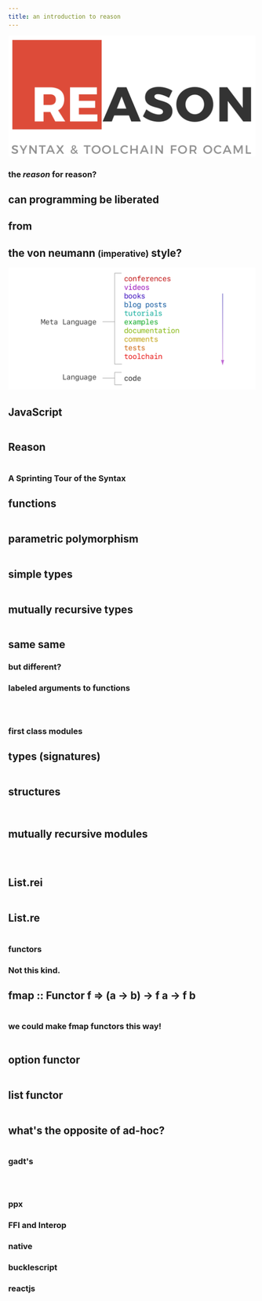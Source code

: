 ```yaml
---
title: an introduction to reason
---
```


<section>
  <section>
    <img src="assets/reasonml.png" />
  </section>
  <section>
    <h1>the <i>reason</i> for reason?</h1>
  </section>
  <section>
    <h2>can programming be liberated</h2>
    <h2>from</h2>
    <h2>the von neumann <small>(imperative)</small> style?</h2>
  </section>
  <section>
    <img src="assets/metalang.png" />
  </section>
  <section>
    <h2>JavaScript</h2>
    <pre class="language-javascript" data-src="examples/length-js-example.js"></pre>
  </section>
  <section>
    <h2>Reason</h2>
    <pre class="language-reason" data-src="examples/length-reason-example.re"></pre>
  </section>
</section>
<section>
  <section>
    <h1>A Sprinting Tour of the Syntax</h1>
  </section>
  <section>
    <h2>functions</h2>
    <pre class="language-reason" data-src="examples/functions.re"></pre>
  </section>
  <section>
    <h2>parametric polymorphism</h2>
    <pre class="language-reason" data-src="examples/poly-functions.re"></pre>
  </section>
  <section>
    <h2>simple types</h2>
    <pre class="language-reason" data-src="examples/types.re"></pre>
  </section>
  <section>
    <h2>mutually recursive types</h2>
    <pre class="language-reason" data-src="examples/poly-types.re"></pre>
  </section>
</section>
<section>
  <section>
    <h2>same same</h2>
    <h1>but different?</h1>
  </section>
  <section>
    <h1>labeled arguments to functions</h1>
  </section>
  <section>
    <pre class="language-reason" data-src="examples/labeled-args-1.re"></pre>
  </section>
  <section>
    <pre class="language-reason" data-src="examples/labeled-args-2.re"></pre>
  </section>
  <section>
    <pre class="language-reason" data-src="examples/labeled-args-3.re"></pre>
  </section>
</section>
<section>
  <section>
    <h1>first class modules</h1>
  </section>
  <section>
    <h2>types (signatures)</h2>
    <pre class="language-reason" data-src="examples/modules-types.re"></pre>
  </section>
  <section style="flex-direction: column">
    <h2>structures</h2>
    <pre class="language-reason" data-src="examples/modules.re"></pre>
  </section>
  <section>
    <pre class="language-reason" data-src="examples/module-usage.re"></pre>
  </section>
  <section>
    <h2>mutually recursive modules</h1>
    <pre class="language-reason" data-src="examples/mutual-recursion-modules.re"></pre>
    <pre class="language-reason" data-src="examples/mutual-recursion-modules-2.re"></pre>
  </section>
  <section>
    <pre class="language-reason" data-src="examples/first-class-modules.re"></pre>
  </section>
  <section style="flex-direction: row">
    <div style="width: 100%">
      <h2>List.rei</h2>
      <pre class="language-reason" data-src="examples/first-class-files-types.re"></pre>
    </div>
    <div style="width: 100%">
      <h2>List.re</h2>
      <pre class="language-reason" data-src="examples/first-class-files.re"></pre>
    </div>
  </section>
</section>
<section>
  <section>
    <h1>functors</h1>
  </section>
  <section style="flex-direction: column">
    <h1>Not this kind.</h1>
    <h2>fmap :: Functor f => (a -> b) -> f a -> f b</h2>
  </section>
  <section>
    <pre class="language-reason" data-src="examples/functors.re"></pre>
  </section>
  <section>
    <h1>we could make fmap functors this way!</h1>
  </section>
  <section>
    <pre class="language-reason" data-src="examples/fmap-functor.re"></pre>
  </section>
  <section style="flex-direction: row">
    <div style="width: 100%">
      <h2>option functor</h2>
      <pre class="language-reason" data-src="examples/fmap-impl-option.re"></pre>
    </div>
    <div style="width: 100%">
      <h2>list functor</h2>
      <pre class="language-reason" data-src="examples/fmap-impl-list.re"></pre>
    </div>
  </section>
  <section>
    <h2>what's the opposite of ad-hoc?</h2>
    <pre class="language-reason" data-src="examples/opposite-of-ad-hoc.re"></pre>
  </section>
</section>

<section>
  <section>
    <h1>gadt's</h1>
  </section>

  <section>
    <pre class="language-reason" data-src="examples/gadt-1.re"></pre>
  </section>

  <section>
    <pre class="language-reason" data-src="examples/gadt-2.re"></pre>
  </section>

  <section>
    <pre class="language-reason" data-src="examples/gadt-3.re"></pre>
  </section>
</section>

<section>
  <section>
    <h1>ppx</h1>
  </section>
</section>

<section>
  <section>
    <h1>FFI and Interop</h1>
  </section>

  <section>
    <h1>native</h1>
  </section>

  <section>
    <h1>bucklescript</h1>
  </section>

  <section>
    <h1>reactjs</h1>
  </section>
</section>
